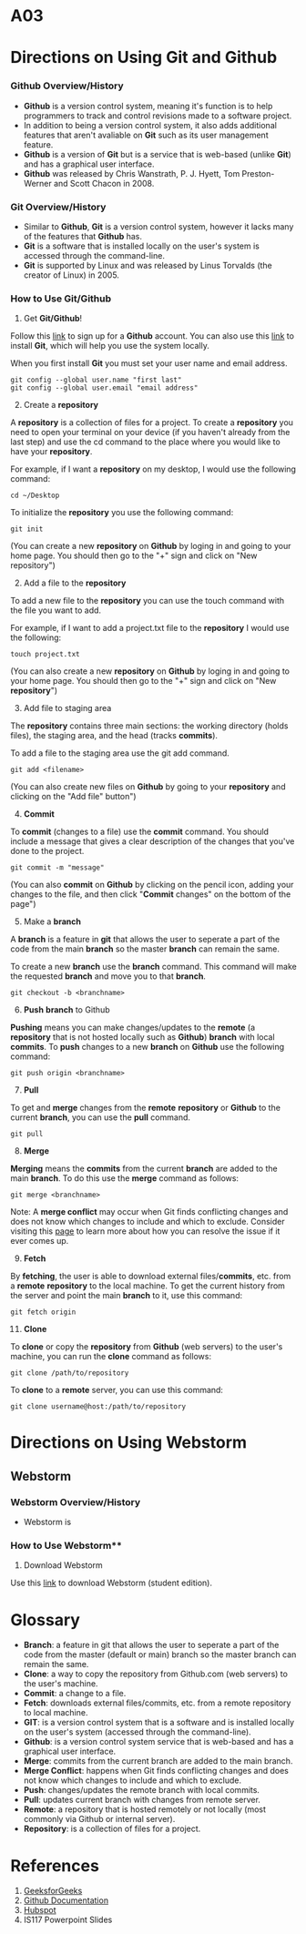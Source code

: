 # A03

# Directions on Using Git and Github

### **Github** Overview/History
- **Github** is a version control system, meaning it's function is to help programmers to track and control revisions made to a software project.
- In addition to being a version control system, it also adds additional features that aren't avaliable on **Git** such as its user management feature.
- **Github** is a version of **Git** but is a service that is web-based (unlike **Git**) and has a graphical user interface. 
- **Github** was released by Chris Wanstrath, P. J. Hyett, Tom Preston-Werner and Scott Chacon in 2008.

### **Git** Overview/History
- Similar to **Github**, **Git** is a version control system, however it lacks many of the features that **Github** has.
- **Git** is a software that is installed locally on the user's system is accessed through the command-line.
- **Git** is supported by Linux and was released by Linus Torvalds (the creator of Linux) in 2005.

### How to Use **Git/Github**
1. Get **Git/Github**!

Follow this [link](https://github.com) to sign up for a **Github** account. You can also use this [link](https://git-scm.com/downloads) to install **Git**, which will help you use the system locally. 

When you first install **Git** you must set your user name and email address.
```
git config --global user.name "first last"
git config --global user.email "email address"
```
2. Create a **repository**

A **repository** is a collection of files for a project. To create a **repository** you need to open your terminal on your device (if you haven't already from the last step) and use the cd command to the place where you would like to have your **repository**.

For example, if I want a **repository** on my desktop, I would use the following command: 

```
cd ~/Desktop
```
To initialize the **repository** you use the following command: 
```
git init
```

(You can create a new **repository** on **Github** by loging in and going to your home page. You should then go to the "+" sign and click on "New repository") 

2. Add a file to the **repository**

To add a new file to the **repository** you can use the touch command with the file you want to add.

For example, if I want to add a project.txt file to the **repository** I would use the following:

```
touch project.txt
```
(You can also create a new **repository** on **Github** by loging in and going to your home page. You should then go to the "+" sign and click on "New **repository**") 

3. Add file to staging area

The **repository** contains three main sections: the working directory (holds files), the staging area, and the head (tracks **commits**). 

To add a file to the staging area use the git add command. 
  
```
git add <filename>
```
(You can also create new files on **Github** by going to your **repository** and clicking on the "Add file" button") 

4. **Commit** 

To **commit** (changes to a file) use the **commit** command. You should include a message that gives a clear description of the changes that you've done to the project.

```
git commit -m "message"
```

(You can also **commit** on **Github** by clicking on the pencil icon, adding your changes to the file, and then click "**Commit** changes" on the bottom of the page") 

5. Make a **branch**

A **branch** is a feature in **git** that allows the user to seperate a part of the code from the main **branch** so the master **branch** can remain the same.

To create a new **branch** use the **branch** command. This command will make the requested **branch** and move you to that **branch**. 
```
git checkout -b <branchname>
```

6. **Push** **branch** to Github 

**Pushing** means you can make changes/updates to the **remote** (a **repository** that is not hosted locally such as **Github**) **branch** with local **commits**. To **push** changes to a new **branch** on **Github** use the following command:

```
git push origin <branchname>
```

7. **Pull** 

To get and **merge** changes from the **remote** **repository** or **Github** to the current **branch**, you can use the **pull** command.

```
git pull
```
8. **Merge**

**Merging** means the **commits** from the current **branch** are added to the main **branch**. To do this use the **merge** command as follows:

```
git merge <branchname>
```

Note: A **merge conflict** may occur when Git finds conflicting changes and does not know which changes to include and which to exclude. Consider visiting this [page](https://docs.github.com/en/pull-requests/collaborating-with-pull-requests/addressing-merge-conflicts/resolving-a-merge-conflict-using-the-command-line) to learn more about how you can resolve the issue if it ever comes up.

9. **Fetch**

By **fetching**, the user is able to download external files/**commits**, etc. from a **remote** **repository** to the local machine. To get the current history from the server and point the main **branch** to it, use this command:

```
git fetch origin
```

11. **Clone**

To **clone** or copy the **repository** from **Github** (web servers) to the user's machine, you can run the **clone** command as follows:

```
git clone /path/to/repository
```

To **clone** to a **remote** server, you can use this command: 

```
git clone username@host:/path/to/repository
```

# Directions on Using Webstorm
## Webstorm 
### Webstorm Overview/History 
- Webstorm is 

### How to Use Webstorm**

1. Download Webstorm 

Use this [link](https://www.jetbrains.com/community/education/#students) to download Webstorm (student edition).


# Glossary

- **Branch**: a feature in git that allows the user to seperate a part of the code from the master (default or main) branch so the master branch can remain the same.
- **Clone**: a way to copy the repository from Github.com (web servers) to the user's machine.
- **Commit**: a change to a file.
- **Fetch**: downloads external files/commits, etc. from a remote repository to local machine.
- **GIT**: is a version control system that is a software and is installed locally on the user's system (accessed through the command-line).
- **Github**: is a version control system service that is web-based and has a graphical user interface.
- **Merge**: commits from the current branch are added to the main branch.
- **Merge Conflict**: happens when Git finds conflicting changes and does not know which changes to include and which to exclude.
- **Push**: changes/updates the remote branch with local commits.
- **Pull**: updates current branch with changes from remote server.
- **Remote**: a repository that is hosted remotely or not locally (most commonly via Github or internal server).
- **Repository**: is a collection of files for a project.


# References
1. [GeeksforGeeks](https://www.geeksforgeeks.org/difference-between-git-and-github/)
2. [Github Documentation](https://docs.github.com/en)
3. [Hubspot](https://product.hubspot.com/blog/git-and-github-tutorial-for-beginners)
4. IS117 Powerpoint Slides
